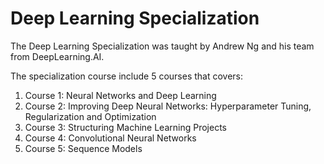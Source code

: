 # Deep Learning Specialization 
The Deep Learning Specialization was taught by Andrew Ng and his team from DeepLearning.AI. 

The specialization course include 5 courses that covers: 
1) Course 1: Neural Networks and Deep Learning
2) Course 2: Improving Deep Neural Networks: Hyperparameter Tuning, Regularization and Optimization
3) Course 3: Structuring Machine Learning Projects
4) Course 4: Convolutional Neural Networks
5) Course 5: Sequence Models
